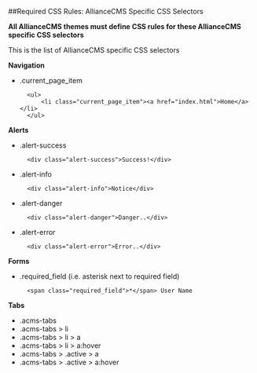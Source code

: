 ##Required CSS Rules: AllianceCMS Specific CSS Selectors

**All AllianceCMS themes must define CSS rules for these AllianceCMS specific CSS selectors**

This is the list of AllianceCMS specific CSS selectors

**Navigation**

* .current_page_item

        <ul>
            <li class="current_page_item"><a href="index.html">Home</a></li>
        </ul>

**Alerts**

* .alert-success

        <div class="alert-success">Success!</div>

* .alert-info

        <div class="alert-info">Notice</div>

* .alert-danger

        <div class="alert-danger">Danger..</div>

* .alert-error

        <div class="alert-error">Error..</div>

**Forms**

* .required_field (i.e. asterisk next to required field)

        <span class="required_field">*</span> User Name

**Tabs**
 
* .acms-tabs
* .acms-tabs > li
* .acms-tabs > li > a
* .acms-tabs > li > a:hover
* .acms-tabs > .active > a
* .acms-tabs > .active > a:hover